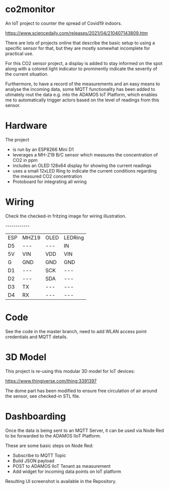 # co2monitor

An IoT project to counter the spread of Covid19 indoors. 

https://www.sciencedaily.com/releases/2021/04/210407143809.htm

There are lots of projects online that describe the basic setup to using a specific sensor for that, but they are mostly somewhat incomplete for practical use.

For this CO2 sensor project, a display is added to stay informed on the spot along with a colored light indicator to prominently indicate the severity of the current situation.

Furthermore, to have a record of the measurements and an easy means to analyse the incoming data, some MQTT functionality has been added to utimately rout the data e.g. into the ADAMOS IoT Platform, which enables me to automatically trigger actors based on the level of readings from this sensor.


# Hardware

The project 
- is run by an ESP8266 Mini D1
- leverages a MH-Z19 B/C sensor which measures the concentration of CO2 in ppm
- includes an OLED 128x64 display for showing the current readings
- uses a small 12xLED Ring to indicate the current conditions regarding the measured CO2 concentration
- Protoboard for integrating all wiring

# Wiring

Check the checked-in fritzing image for wiring illustration.

<table>
    <tr>
      <td>ESP</td><td>MHZ19</td> <td>OLED</td> <td>LEDRing</td>
    </tr>
    <tr>
      <td>D5</td> <td>---</td><td>---</td> <td>IN</td>
    </tr>
    <tr>
      <td>5V</td> <td>VIN</td>---<td>VDD</td>---<td>VIN</td>
    </tr>
    <tr>
      <td>G</td> <td>GND</td>---<td>GND</td>---<td>GND</td>
    </tr>
    <tr>
      <td>D1</td> <td>---</td> <td>SCK</td> <td>---</td> 
    </tr>
    <tr>
      <td>D2</td> <td>---</td> <td>SDA</td> <td>---</td> 
    </tr>
    <tr>
      <td>D3</td> <td>TX</td> <td>---</td><td>---</td> 
    </tr>
    <tr>
      <td>D4</td> <td>RX</td> <td>---</td><td>---</td> 
    </tr>
</table>

# Code

See the code in the master branch, need to add WLAN access point credentials and MQTT details.


# 3D Model

This project is re-using this modular 3D model for IoT devices:

https://www.thingiverse.com/thing:3391397

The dome part has been modified to ensure free circulation of air around the sensor, see checked-in STL file.

# Dashboarding 

Once the data is being sent to an MQTT Server, it can be used via Node Red to be forwarded to the ADAMOS IIoT Platform. 

These are some basic steps on Node Red:

* Subscribe to MQTT Topic  
* Build JSON payload
* POST to ADAMOS IIoT Tenant as measurement
* Add widget for incoming data points on IoT platform

Resulting UI screenshot is available in the Repository.

